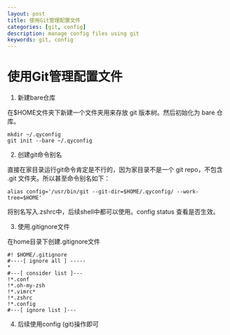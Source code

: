 ```yaml
---
layout: post
title: 使用Git管理配置文件
categories: [git, config]
description: manage config files using git
keywords: git, config
---
```


# 使用Git管理配置文件

1. 新建bare仓库
    
在$HOME文件夹下新建一个文件夹用来存放 git 版本树。然后初始化为 bare 仓库。

```
mkdir ~/.qyconfig
git init --bare ~/.qyconfig
```

2. 创建git命令别名

直接在家目录运行git命令肯定是不行的，因为家目录不是一个 git repo，不包含 .git 文件夹。所以甚至命令别名如下：

```
alias config='/usr/bin/git --git-dir=$HOME/.qyconfig/ --work-tree=$HOME'
```

将别名写入.zshrc中，后续shell中都可以使用。config status 查看是否生效。

3. 使用.gitignore文件

在home目录下创建.gitignore文件
```
#! $HOME/.gitignore
#----[ ignore all ] -----
*
#---[ consider list ]---
!*.conf
!*.oh-my-zsh
!*.vimrc*
!*.zshrc
!*.config
#---[ ignore list ]---
```

4. 后续使用config (git)操作即可
